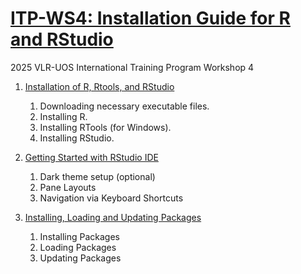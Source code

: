 <!---- <p align="center"> <img src="https://raw.githubusercontent.com/rvcuenca/2023-ITP-W2/main/Good%20form%20Application%20Header.png"/></p> -->



# [ITP-WS4: Installation Guide for R and RStudio](https://rvcuenca.github.io/2023-ITP-W2/)

2025 VLR-UOS International Training Program Workshop 4

1. [Installation of R, Rtools, and RStudio](https://rvcuenca.github.io/2023-ITP-W2/2023-ITP-W2-Installation-Guide.html)
    1. Downloading necessary executable files.
    1. Installing R.
    1. Installing RTools (for Windows).
    1. Installing RStudio.
     
1. [Getting Started with RStudio IDE](https://rvcuenca.github.io/2023-ITP-W2/2023-ITP-W2-Setting-Up.html)
    1.    Dark theme setup (optional)
    1.    Pane Layouts
    1.    Navigation via Keyboard Shortcuts
     
1. [Installing, Loading and Updating Packages](https://rvcuenca.github.io/2023-ITP-W2/2023-ITP-W2-Installing-and-Updating-Packages.html)
    1.    Installing Packages
    1.    Loading Packages
    1.    Updating Packages
